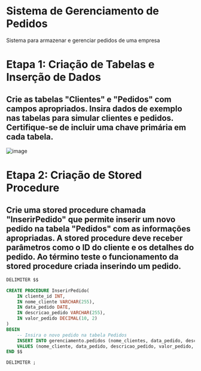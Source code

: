 # Sistema de Gerenciamento de Pedidos
Sistema para armazenar e gerenciar pedidos de uma empresa
# Etapa 1: Criação de Tabelas e Inserção de Dados
## Crie as tabelas "Clientes" e "Pedidos" com campos apropriados. Insira dados de exemplo nas tabelas para simular clientes e pedidos. Certifique-se de incluir uma chave primária em cada tabela.
![image](https://github.com/GabrielChagasAlves/Sistema-de-Gerenciamento-de-Pedidos/assets/125607847/f2264930-08b1-4138-bdb5-d1e1d55c5989)

# Etapa 2: Criação de Stored Procedure
## Crie uma stored procedure chamada "InserirPedido" que permite inserir um novo pedido na tabela "Pedidos" com as informações apropriadas. A stored procedure deve receber parâmetros como o ID do cliente e os detalhes do pedido. Ao término teste o funcionamento da stored procedure criada inserindo um pedido.

```SQL
DELIMITER $$

CREATE PROCEDURE InserirPedido(
    IN cliente_id INT,
    IN nome_cliente VARCHAR(255),
    IN data_pedido DATE,
    IN descricao_pedido VARCHAR(255),
    IN valor_pedido DECIMAL(10, 2)
)
BEGIN
    -- Insira o novo pedido na tabela Pedidos
    INSERT INTO gerenciamento.pedidos (nome_clientes, data_pedido, descricao, valor_pedido, clientes_id_clientes)
    VALUES (nome_cliente, data_pedido, descricao_pedido, valor_pedido, cliente_id);
END $$

DELIMITER ;
```
